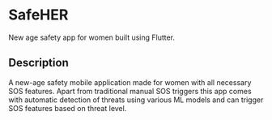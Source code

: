 # SafeHER

New age safety app for women built using Flutter.

## Description

A new-age safety mobile application made for women with all necessary SOS features. Apart from traditional manual SOS triggers this app comes with automatic detection of threats using various ML models and can trigger SOS features based on threat level.
